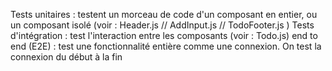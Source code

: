 Tests unitaires : testent un morceau de code d'un composant en entier, ou un composant isolé (voir : Header.js // AddInput.js // TodoFooter.js )
Tests d'intégration : test l'interaction entre les composants (voir : Todo.js)
end to end (E2E) : test une fonctionnalité entière comme une connexion. On test la connexion du début à la fin

